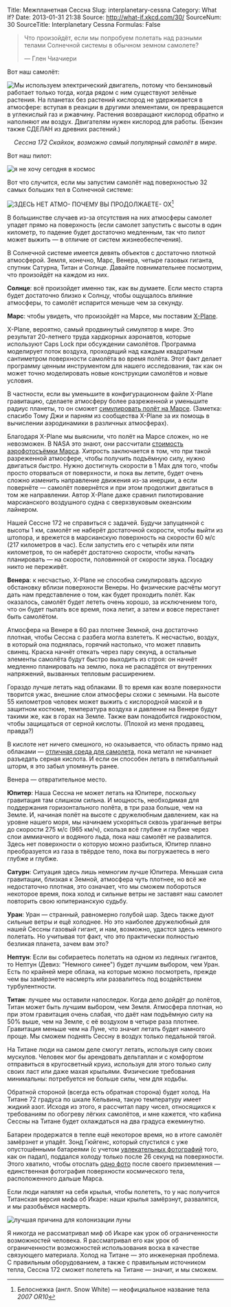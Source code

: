 Title: Межпланетная Сессна
Slug: interplanetary-cessna
Category: What If?
Date: 2013-01-31 21:38
Source: http://what-if.xkcd.com/30/
SourceNum: 30
SourceTitle: Interplanetary Cessna
Formulas: False

> Что произойдёт, если мы попробуем полетать над разными телами Солнечной системы в обычном земном самолете?
> 
> — Глен Чиачиери

Вот наш самолёт:

![](/uploads/030-interplanetary-cessna/cessna_plane_ru.png "Мы используем электрический двигатель, потому что бензиновый работает только тогда, когда рядом с ним существуют зелёные растения. На планетах без растений кислород не удерживается в атмосфере: вступая в реакции в другими элементами, он превращается в углекислый газ и ржавчину. Растения возвращают кислород обратно и наполняют им воздух. Двигателям нужен кислород для работы. (Бензин также СДЕЛАН из древних растений.)")

_<center>Сессна 172 Скайхок, возможно самый популярный самолёт в мире.</center>_

Вот наш пилот:

![](/uploads/030-interplanetary-cessna/cessna_pilot_ru.png "я не хочу сегодня в космос")

Вот что случится, если мы запустим самолёт над поверхностью 32 самых больших тел в Солнечной системе:

<img class="illustration" alt="ЗДЕСЬ НЕТ АТМО- ПОЧЕМУ ВЫ ПРОДОЛЖАЕТЕ- ОХ" src="/uploads/030-interplanetary-cessna/cessna_results_ru.png" usemap="#planetmap" name="planetmap">[^1]
<map name="planetmap">
<area shape="rect" coords="0,3,96,103" href="javascript:void(0)" alt="[Пщщщ]" title="[Пщщщ]"></area>
<area shape="rect" coords="100,2,196,102" href="javascript:void(0)" alt="Зачем вы послали меня сюда" title="Зачем вы послали меня сюда"></area>
<area shape="rect" coords="200,3,296,103" href="javascript:void(0)" alt="Кажется, тут не лучше" title="Кажется, тут не лучше"></area>
<area shape="rect" coords="302,3,394,103" href="javascript:void(0)" alt="Эта планета – приквел Нептуна, по версии Джорджа Лукаса" title="Эта планета – приквел Нептуна, по версии Джорджа Лукаса"></area>
<area shape="rect" coords="0,106,96,204" href="javascript:void(0)" alt="Синий хорош, оставьте синий." title="Синий хорош, оставьте синий."></area>
<area shape="rect" coords="101,104,197,202" href="javascript:void(0)" alt="Довольно трудно летать на Земле, ведь я не умею управлять этой штукой." title="Довольно трудно летать на Земле, ведь я не умею управлять этой штукой."></area>
<area shape="rect" coords="200,104,296,202" href="javascript:void(0)" alt="aaaaaaaaaaaaaaaaaaa" title="aaaaaaaaaaaaaaaaaaa"></area>
<area shape="rect" coords="302,104,394,202" href="javascript:void(0)" alt="Нам действительно следует это делать? У нас есть симуляторы." title="Нам действительно следует это делать? У нас есть симуляторы."></area>
<area shape="rect" coords="0,205,97,303" href="javascript:void(0)" alt="Дерьмо, тут нет--" title="Дерьмо, тут нет--"></area>
<area shape="rect" coords="101,205,197,303" href="javascript:void(0)" alt="Уииииии! Хм, да тут холодновато." title="Уииииии! Хм, да тут холодновато."></area>
<area shape="rect" coords="201,205,298,303" href="javascript:void(0)" alt="Ещё один без атм--" title="Ещё один без атм--"></area>
<area shape="rect" coords="301,205,394,303" href="javascript:void(0)" alt="aaaaaaaaAAAAAAAAA" title="aaaaaaaaAAAAAAAAA"></area>
<area shape="rect" coords="0,306,96,404" href="javascript:void(0)" alt="Самое уродливое космическое тело солнечной системы" title="Самое уродливое космическое тело солнечной системы"></area>
<area shape="rect" coords="100,306,196,404" href="javascript:void(0)" alt="Хорошо, а у нас действительно есть--" title="Хорошо, а у нас действительно есть--"></area>
<area shape="rect" coords="200,306,296,404" href="javascript:void(0)" alt="нужно ли нам всё это--" title="нужно ли нам всё это--"></area>
<area shape="rect" coords="302,306,394,404" href="javascript:void(0)" alt="Погодите, а можем ли мы--" title="Погодите, а можем ли мы--"></area>
<area shape="rect" coords="0,406,96,504" href="javascript:void(0)" alt="Только не ЕЩЁ один без--" title="Только не ЕЩЁ один без--"></area>
<area shape="rect" coords="100,406,196,504" href="javascript:void(0)" alt="Ладно, слушайте, я не--" title="Ладно, слушайте, я не--"></area>
<area shape="rect" coords="201,406,297,504" href="javascript:void(0)" alt="Я не записывался в--" title="Я не записывался в--"></area>
<area shape="rect" coords="303,406,394,504" href="javascript:void(0)" alt="не записывался--" title="не записывался--"></area>
<area shape="rect" coords="0,508,96,606" href="javascript:void(0)" alt="ПРЕКРАТИТЕ ВЫ--" title="ПРЕКРАТИТЕ ВЫ--"></area>
<area shape="rect" coords="99,506,195,604" href="javascript:void(0)" alt="ОСТАНОВИТЕСЬ РАДИ--" title="ОСТАНОВИТЕСЬ РАДИ--"></area>
<area shape="rect" coords="199,506,295,604" href="javascript:void(0)" alt="Только не ещё один--" title="Только не ещё один--"></area>
<area shape="rect" coords="302,506,394,604" href="javascript:void(0)" alt="AAAAAAAA--" title="AAAAAAAA--"></area>
<area shape="rect" coords="0,609,95,705" href="javascript:void(0)" alt="Харон меня убьёт?" title="Харон меня убьёт?"></area>
<area shape="rect" coords="99,606,196,704" href="javascript:void(0)" alt="Я даже не знаю где--" title="Я даже не знаю где--"></area>
<area shape="rect" coords="201,608,298,706" href="javascript:void(0)" alt="Мы же почти за--" title="Мы же почти за--"></area>
<area shape="rect" coords="302,607,394,705" href="javascript:void(0)" alt="Да у этого даже названия нет!" title="Да у этого даже названия нет!"></area>
<area shape="rect" coords="1,708,94,800" href="javascript:void(0)" alt="Можно мне хоть--" title="Можно мне хоть--"></area>
<area shape="rect" coords="102,708,195,800" href="javascript:void(0)" alt="Что вы хот--" title="Что вы хот--"></area>
<area shape="rect" coords="202,708,295,800" href="javascript:void(0)" alt="Вы хотите за--" title="Вы хотите за--"></area>
<area shape="rect" coords="301,708,394,800" href="javascript:void(0)" alt="Вы могли бы обойтись и десятью. Серьёзно, хватило бы и десяти." title="Вы могли бы обойтись и десятью. Серьёзно, хватило бы и десяти."></area>
</map>

В большинстве случаев из-за отсутствия на них атмосферы самолет упадет прямо на поверхность (если самолет запустить с высоты в один километр, то падение будет достаточно медленным, так что пилот может выжить — в отличие от систем жизнеобеспечения).

В Солнечной системе имеется девять объектов с достаточно плотной атмосферой. Земля, конечно, Марс, Венера, четыре газовых гиганта, спутник Сатурна, Титан и Солнце. Давайте повнимательнее посмотрим, что произойдёт на каждом из них.

**Солнце**: всё произойдет именно так, как вы думаете. Если место старта будет достаточно близко к Солнцу, чтобы ощущалось влияние атмосферы, то самолёт испарится меньше чем за секунду.

**Марс**: чтобы увидеть, что произойдёт на Марсе, мы поставим [X-Plane](http://www.x-plane.com/desktop/home/?utm_expid=25103718-8).

X-Plane, вероятно, самый продвинутый симулятор в мире. Это результат 20-летнего труда хардкорных аэронавтов, которые используют Caps Lock при обсуждении самолётов. Программа моделирует поток воздуха, проходящий над каждым квадратным сантиметром поверхности самолёта во время полёта. Этот факт делает программу ценным инструментом для нашего исследования, так как он может точно моделировать новые конструкции самолётов и новые условия.

В частности, если вы уменьшите в конфигурационном файле X-Plane гравитацию, сделаете атмосферу более разреженной и уменьшите радиус планеты, то он сможет [симулировать полёт на Марсе](http://www.x-plane.com/adventures/mars.html). (Заметка: спасибо Тому Джи и парням из сообщества X-Plane за их помощь в вычислении аэродинамики в различных атмосферах).

Благодаря X-Plane мы выяснили, что полёт на Марсе сложен, но не невозможен. В NASA это знают, они рассчитали [стоимость аэрофотосъёмки Марса](http://marsairplane.larc.nasa.gov/). Хитрость заключается в том, что при такой разреженной атмосфере, чтобы получить подъёмную силу, нужно двигаться _быстро_. Нужно достигнуть скорости в 1 Мах для того, чтобы просто оторваться от поверхности, и пока вы летите, будет очень сложно изменить направление движения из-за инерции, а если повернёте — самолёт повернётся и при этом продолжит двигаться в том же направлении. Автор X-Plane даже сравнил пилотирование марсианского воздушного судна с сверхзвуковым океанским лайнером.

Нашей Сессне 172 не справиться с задачей. Будучи запущенной с высоты 1 км, самолёт не наберёт достаточной скорости, чтобы выйти из штопора, и врежется в марсианскую поверхность на скорости 60 м/с (217 километров в час). Если запустить его с четырёх или пяти километров, то он наберёт достаточно скорости, чтобы начать планировать — на скорости, половинной от скорости звука. Посадку никто не переживёт.

**Венера**: к несчастью, X-Plane не способна симулировать адскую обстановку вблизи поверхности Венеры. Но физические расчёты могут дать нам представление о том, как будет проходить полёт. Как оказалось, самолёт будет лететь очень хорошо, за исключением того, что он будет пылать все время, пока летит, а затем и вовсе перестанет быть самолётом.

Атмосфера на Венере в 60 раз плотнее Земной, она достаточно плотная, чтобы Сессна с разбега могла взлететь. К несчастью, воздух, в который она поднялась, горячий настолько, что может плавить свинец. Краска начнёт отекать через пару секунд, а остальные элементы самолёта будут быстро выходить из строя: он начнёт медленно планировать на землю, пока не распадётся от внутренних напряжений, вызванных тепловым расширением.

Гораздо лучше летать над облаками. В то время как возле поверхности творится ужас, внешние слои атмосферы схожи с земными. На высоте 55 километров человек может выжить с кислородной маской и в защитном костюме, температура воздуха и давление на Венере будут такими же, как в горах на Земле. Также вам понадобится гидрокостюм, чтобы защищаться от серной кислоты. (Плохой из меня продавец, правда?)

В кислоте нет ничего смешного, но оказывается, что область прямо над облаками — [отличная среда для самолета](http://ntrs.nasa.gov/archive/nasa/casi.ntrs.nasa.gov/20030003716_2002108457.pdf), пока металл не начинает разъедать серная кислота. И если он способен летать в пятибалльный шторм, я это забыл упомянуть ранее.

Венера — отвратительное место.

**Юпитер**: Наша Сессна не может летать на Юпитере, поскольку гравитация там слишком сильна. И мощность, необходимая для поддержания горизонтального полёта, в три раза больше, чем на Земле. И, начиная полёт на высоте с дружелюбным давлением, как на уровне нашего моря, мы начинаем ускоряться сквозь ураганные ветры до скорости 275 м/с (965 км/ч), скользя всё глубже и глубже через слои аммиачного и водяного льда, пока наш самолёт не развалится. Здесь нет поверхности о которую можно разбиться, Юпитер плавно преобразуется из газа в твёрдое тело, пока вы погружаетесь в него глубже и глубже.

**Сатурн**: Ситуация здесь лишь немногим лучше Юпитера. Меньшая сила гравитации, близкая к Земной, атмосфера чуть плотнее, но всё же недостаточно плотная, это означает, что мы сможем побороться некоторое время, пока холод и сильные ветры не заставят наш самолет повторить свою юпитерианскую судьбу.

**Уран**: Уран — странный, равномерно голубой шар. Здесь также дуют сильные ветры и ещё холоднее. Но это наиболее дружелюбный для нашей Сессны газовый гигант, и нам, возможно, удастся здесь немного полетать. Но учитывая тот факт, что это практически полностью безликая планета, зачем вам это?

**Нептун**: Если вы собираетесь полетать на одном из ледяных гигантов, то Нептун (Девиз: "Немного синее") будет лучшим выбором, чем Уран. Есть по крайней мере облака, на которые можно посмотреть, прежде чем вы замёрзнете насмерть или развалитесь под воздействием турбулентности.

**Титан**: лучшее мы оставили напоследок. Когда дело дойдёт до полётов, Титан может быть лучшим выбором, чем Земля. Атмосфера плотная, но при этом гравитация очень слабая, что даёт нам подъёмную силу на 50% выше, чем на Земле, с её воздухом в четыре раза плотнее. Гравитация меньше чем на Луне, что значит летать будет намного проще. Мы сможем поднять Сессну в воздух только педальной тягой.

На Титане люди на самом деле смогут летать, используя силу своих мускулов. Человек мог бы арендовать дельтаплан и с комфортом отправиться в кругосветный круиз, используя для этого только силу своих ласт или даже махая крыльями. Физические требования минимальны: потребуется не больше силы, чем для ходьбы.

Обратной стороной (всегда есть обратная сторона) будет холод. На Титане 72 градуса по шкале Кельвина, такую температуру имеет жидкий азот. Исходя из этого, я рассчитал пару чисел, относящихся к требованиям по обогреву лёгких самолётов, и мне кажется, что кабина Сессны на Титане будет охлаждаться на два градуса ежеминутно.

Батареи продержатся в тепле ещё некоторое время, но в итоге самолёт замёрзнет и упадёт. Зонд Гюйгенс, который спустился с уже опустошёнными батареями (с учетом [увлекательных фотографий](http://www.beugungsbild.de/huygens/huygens.html) того, как он падал), поддался холоду только после 26 секунд на поверхности. Этого хватило, чтобы отослать [одно фото](http://www.esa.int/Our_Activities/Space_Science/Cassini-Huygens/New_images_from_Titan) после своего приземления — единственная фотография поверхности космического тела, расположенного дальше Марса.

Если люди напялят на себя крылья, чтобы полететь, то у нас получится Титанская версия мифа об Икаре: наши крылья замёрзнут, развалятся, и мы разобьёмся насмерть.

![](/uploads/030-interplanetary-cessna/cessna_icarus.png "лучшая причина для колонизации луны")

Я никогда не рассматривал миф об Икаре как урок об ограниченности возможностей человека. Я рассматривал его как урок об ограниченности возможностей использования воска в качестве связующего материала. Холод на Титане — это инженерная проблема. С правильным оборудованием, а также с правильным источником тепла, Сессна 172 сможет полететь на Титане — значит, и мы сможем.

[^1]: Белоснежка (англ. Snow White) — неофициальное название тела _2007 OR10_
